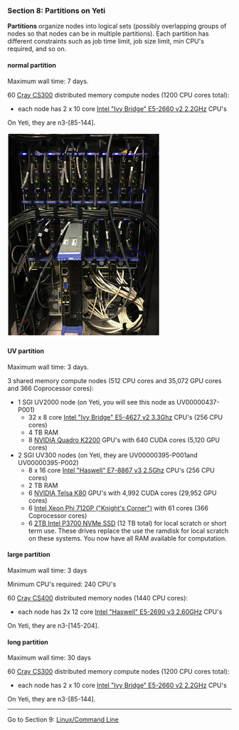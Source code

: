 ### Section 8: Partitions on Yeti

**Partitions** organize nodes into logical sets (possibly overlapping groups of nodes so that nodes can be in multiple partitions). Each partition has different constraints such as job time limit, job size limit, min CPU's required, and so on. 

#### **normal partition** 

Maximum wall time: 7 days. 

60 [Cray CS300](http://www.cray.com/Assets/PDF/products/cs/CrayCS300-ACBrochure.pdf) distributed memory compute nodes (1200 CPU cores total):

- each node has 2 x 10 core [Intel "Ivy Bridge" E5-2660 v2 2.2GHz](http://ark.intel.com/products/75272/Intel-Xeon-Processor-E5-2660-v2-25M-Cache-2_20-GHz) CPU's 

On Yeti, they are n3-[85-144].

![distributed](img/distributed.png)

#### UV partition

Maximum wall time: 3 days.

3 shared memory compute nodes (512 CPU cores and 35,072 GPU cores and 366 Coprocessor cores):

- 1 SGI UV2000 node (on Yeti, you will see this node as UV00000437-P001)
  - 32 x 8 core [Intel "Ivy Bridge" E5-4627 v2 3.3Ghz](http://ark.intel.com/products/75287/Intel-Xeon-Processor-E5-4627-v2-16M-Cache-3_30-GHz) CPU's (256 CPU cores)
  - 4 TB RAM
  - 8 [NVIDIA Quadro K2200](http://images.nvidia.com/content/pdf/quadro/data-sheets/75509_DS_NV_Quadro_K2200_US_NV_HR.pdf) GPU's with 640 CUDA cores (5,120 GPU cores)
- 2 SGI UV300 nodes (on Yeti, they are UV00000395-P001and UV00000395-P002)
  - 8 x 16 core [Intel "Haswell" E7-8867 v3 2.5Ghz](http://ark.intel.com/products/84681/Intel-Xeon-Processor-E7-8867-v3-45M-Cache-2_50-GHz) CPU's (256 CPU cores)
  - 2 TB RAM
  - 6 [NVIDIA Telsa K80](http://www.nvidia.com/object/tesla-k80.html) GPU's with 4,992 CUDA cores (29,952 GPU cores)
  - 6 [Intel Xeon Phi 7120P ("Knight's Corner")](http://ark.intel.com/products/75799/Intel-Xeon-Phi-Coprocessor-7120P-16GB-1_238-GHz-61-core) with 61 cores (366 Coprocessor cores)
  - 6 [2TB Intel P3700 NVMe SSD](http://www.intel.com/content/www/us/en/solid-state-drives/solid-state-drives-dc-p3700-series.html) (12 TB total) for local scratch or short term use. These drives replace the use the ramdisk for local scratch on these systems. You now have all RAM available for computation.

#### **large** partition

Maximum wall time: 3 days

Minimum CPU's required: 240 CPU's

60 [Cray CS400](http://www.cray.com/sites/default/files/resources/CrayCS400-ACBrochure.pdf) distributed memory nodes (1440 CPU cores):

- each node has 2x 12 core [Intel "Haswell" E5-2690 v3 2.60GHz](http://ark.intel.com/products/81713/Intel-Xeon-Processor-E5-2690-v3-30M-Cache-2_60-GHz) CPU's 

On Yeti, they are n3-[145-204].



#### **long** partition

Maximum wall time: 30 days

60 [Cray CS300](http://www.cray.com/Assets/PDF/products/cs/CrayCS300-ACBrochure.pdf) distributed memory compute nodes (1200 CPU cores total):

- each node has 2 x 10 core [Intel "Ivy Bridge" E5-2660 v2 2.2GHz](http://ark.intel.com/products/75272/Intel-Xeon-Processor-E5-2660-v2-25M-Cache-2_20-GHz) CPU's 

On Yeti, they are n3-[85-144].

------

Go to Section 9: [Linux/Command Line](Linux.md)